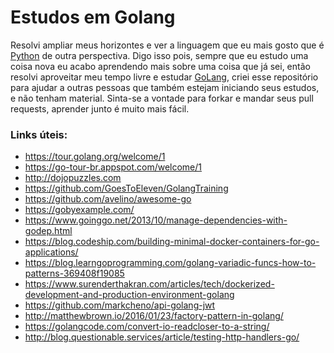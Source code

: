 Estudos em Golang
=================

Resolvi ampliar meus horizontes e ver a linguagem que eu mais gosto que é [Python](https://www.python.org) de outra perspectiva.
Digo isso pois, sempre que eu estudo uma coisa nova eu acabo aprendendo mais sobre uma coisa que já sei, então
resolvi aproveitar meu tempo livre e estudar [GoLang](https://golang.org), criei esse repositório para ajudar a outras pessoas
que também estejam iniciando seus estudos, e não tenham material. Sinta-se a vontade para forkar e mandar seus pull requests,
aprender junto é muito mais fácil.


### Links úteis:
- https://tour.golang.org/welcome/1
- https://go-tour-br.appspot.com/welcome/1
- http://dojopuzzles.com
- https://github.com/GoesToEleven/GolangTraining
- https://github.com/avelino/awesome-go
- https://gobyexample.com/
- https://www.goinggo.net/2013/10/manage-dependencies-with-godep.html
- https://blog.codeship.com/building-minimal-docker-containers-for-go-applications/
- https://blog.learngoprogramming.com/golang-variadic-funcs-how-to-patterns-369408f19085
- https://www.surenderthakran.com/articles/tech/dockerized-development-and-production-environment-golang
- https://github.com/markcheno/api-golang-jwt
- http://matthewbrown.io/2016/01/23/factory-pattern-in-golang/
- https://golangcode.com/convert-io-readcloser-to-a-string/
- http://blog.questionable.services/article/testing-http-handlers-go/
